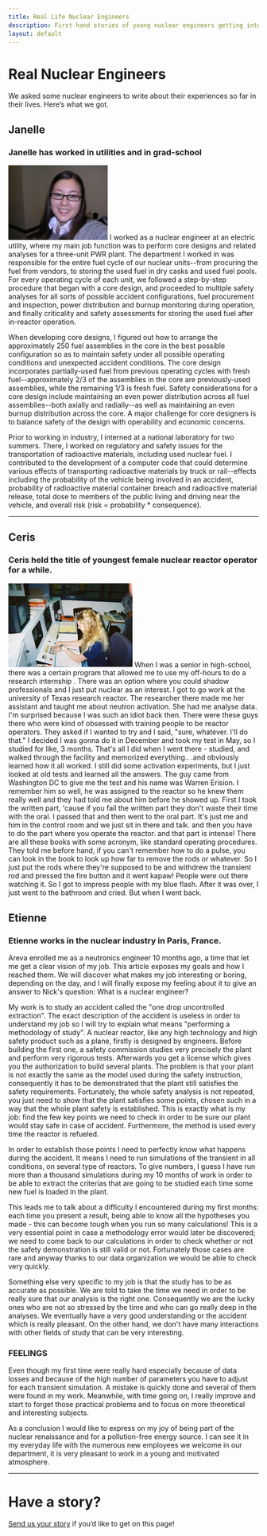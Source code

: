 ```yaml
---
title: Real Life Nuclear Engineers
description: First hand stories of young nuclear engineers getting into the field.
layout: default
---
```

<div class="row">
<div class="col-md-8" markdown="1">        

# Real Nuclear Engineers

We asked some nuclear engineers to write about their experiences so far in their lives. Here&rsquo;s
what we got. 

## Janelle
### Janelle has worked in utilities and in grad-school
<img class="pull-right" title="Janelle" alt="Janelle" src="/img/jjsp.jpg"/>
I worked as a nuclear engineer at an electric utility, where my main
job function was to perform core designs and related analyses for a
three-unit PWR plant.  The department I worked in was responsible for
the entire fuel cycle of our nuclear units--from procuring the fuel
from vendors, to storing the used fuel in dry casks and used fuel
pools.  For every operating cycle of each unit, we followed a
step-by-step procedure that began with a core design, and proceeded to
multiple safety analyses for all sorts of possible accident
configurations, fuel procurement and inspection, power distribution
and burnup monitoring during operation, and finally criticality and
safety assessments for storing the used fuel after in-reactor
operation.

When developing core designs, I figured out how to arrange the
approximately 250 fuel assemblies in the core in the best possible
configuration so as to maintain safety under all possible operating
conditions and unexpected accident conditions.  The core design
incorporates partially-used fuel from previous operating cycles with
fresh fuel--approximately 2/3 of the assemblies in the core are
previously-used assemblies, while the remaining 1/3 is fresh fuel.
Safety considerations for a core design include maintaining an even
power distribution across all fuel assemblies--both axially and
radially--as well as maintaining an even burnup distribution across
the core.  A major challenge for core designers is to balance safety
of the design with operability and economic concerns.

Prior to working in industry, I interned at a national laboratory for
two summers.  There, I worked on regulatory and safety issues for the
transportation of radioactive materials, including used nuclear fuel.
I contributed to the development of a computer code that could
determine various effects of transporting radioactive materials by
truck or rail--effects including the probability of the vehicle being
involved in an accident, probability of radioactive material container
breach and radioactive material release, total dose to members of the
public living and driving near the vehicle, and overall risk (risk =
probability * consequence).

<hr/>

## Ceris

### Ceris held the title of youngest female nuclear reactor operator for a while.

<img class="pull-right" style="width:250px" title="Ceris at the control panel" alt="Ceris at the control panel" src="/img/ceris.jpg"/>
When I was a senior in high-school, there was a certain program that allowed me to use my off-hours
to do a research internship . There was an option where you could shadow professionals and I just 
put nuclear as an interest. I got to go work at the university of Texas research reactor. The researcher there
made me her assistant and taught me about neutron activation. She had me analyse data. I'm surprised because I was such an idiot back then. 
There were these guys there who were kind of obsessed with training people to be reactor operators. They asked if I wanted to try and I said, 
"sure, whatever. I'll do that." I decided I was gonna do it in December and took my test in May, so I studied for like, 3 months. That's all I
did when I went there - studied, and walked through the facility and memorized everything.. .and obviously learned how it all worked. I still did some 
activation experiments, but I just looked at old tests and learned all the answers. The guy came from Washington DC to give me the test and his name was 
Warren Erision. I remember him so well, he was assigned to the reactor so he knew them really well and they had told me about him before he showed up. 
First I took the written part, 'cause if you fail the written part they don't waste their time with the oral. I passed that and then went to the oral part. 
It's just me and him in the control room and we just sit in there and talk. and then you have to do the part where you operate the reactor. and that part
is intense! There are all these books with some acronym, like standard operating procedures. They told me before hand, if you can't remember how to do a pulse, 
you can look in the book to look up how far to remove the rods or whatever. So I just put the rods where they're supposed to be and withdrew the transient rod and pressed
the fire button and it went kapaw! People were out there watching it. So I got to impress people with my blue flash. After it was over, I just went to the bathroom and cried. But when I went back.


## Etienne
### Etienne works in the nuclear industry in Paris, France. 



Areva enrolled me as a neutronics engineer 10 months ago, a time that let me get a clear vision of
my job. This article exposes my goals and how I reached  them. We will discover what makes my job
interesting or boring, depending on the day, and I will finally expose my feeling about it to give
an answer to Nick's question: What is a nuclear engineer?


My work is to study   an accident called the "one drop uncontrolled extraction". The exact
description of the accident is useless in order to understand my job so I will try to explain what
means "performing a methodology of study". A nuclear reactor, like any high technology and high
safety product such as a plane, firstly is designed by engineers. Before building the first one, a
safety commission studies very precisely the plant and perform very rigorous tests. Afterwards you
get a license which gives you the authorization to build several plants. The problem is that your
plant is not exactly the same as the model used during the safety instruction, consequently it has
to be demonstrated that the plant still satisfies the safety requirements. Fortunately, the whole
safety analysis is not repeated, you just need to show that the plant satisfies some points, chosen
such in a way that the whole plant safety is established. This is exactly what is my job: find the
few key points we need to check in order to be sure our plant would stay safe in case of accident.
Furthermore, the method is used every time the reactor is refueled.


In order to establish those points I need to perfectly know what happens during the accident. It
means I need to run simulations of the transient in all conditions, on several type of reactors. To
give numbers, I guess I have run more than a thousand simulations during my 10 months of work in
order to be able to extract the criterias that are going to be studied each time some new fuel is
loaded in the plant.


This leads me to talk about a difficulty I encountered during my first months: each time you present
a result, being able to know all the hypotheses you made - this can become tough when you run so
many calculations! This is a very essential point in case a methodology error would later be
discovered; we need to come back to our calculations in order to check whether or not the safety
demonstration is still valid or not. Fortunately those cases are rare and anyway thanks to our data
organization we would be able to check very quickly.



Something else very specific to my job is that the study has to be as accurate as possible. We are
told  to take the time we need in order to be really sure that our analysis is the right one.
Consequently we are the lucky ones who are not so stressed by the time and who can go really deep in
the analyses. We eventually have a very good understanding or the accident which is really pleasant.
On the other hand, we don't have many interactions with other fields of study that can be very
interesting.



### FEELINGS

Even though my first time were really hard especially because of data losses and because of the high
number of parameters you have to adjust for each transient simulation. A mistake is quickly done and
several of them were found in my work. Meanwhile, with time going on, I really improve and start to
forget those practical problems and to focus on more theoretical and interesting subjects.


As a conclusion I would like to express on my joy of being part of the nuclear renaissance and for a
pollution-free  energy source. I can see it in my everyday life with the numerous new employees we
welcome in our department, it is very pleasant to work in a young and motivated atmosphere.



<hr />


# Have a story?
<p><a href="/contact.html">Send us your story</a> if you&rsquo;d like to get on this page!</p>
</div>
